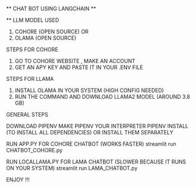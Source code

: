** CHAT BOT USING LANGCHAIN **

** LLM MODEL USED
1. COHORE (OPEN SOURCE)
OR
2. OLAMA (OPEN SOURCE)

STEPS FOR COHORE
1. GO TO COHORE WEBSITE , MAKE AN ACCOUNT 
2. GET AN APY KEY AND PASTE IT IN YOUR .ENV FILE


STEPS FOR LLAMA
1. INSTALL OLAMA IN YOUR SYSTEM (HIGH CONFIG NEEDED)
2. RUN THE COMMAND AND DOWNLOAD LLAMA2 MODEL (AROUND 3.8 GB)


GENERAL STEPS

DOWNLOAD PIPENV 
MAKE PIPENV YOUR INTERPRETER
PIPENV INSTALL (TO INSTALL ALL DEPENDENCIES)
OR
INSTALL THEM SEPARATELY

RUN APP.PY FOR COHORE CHATBOT (WORKS FASTER)
streamlit run CHATBOT_COHORE.py

RUN LOCALLAMA.PY FOR LAMA CHATBOT (SLOWER BECAUSE IT RUNS ON YOUR SYSTEM)
streamlit run LAMA_CHATBOT.py


ENJOY !!!


